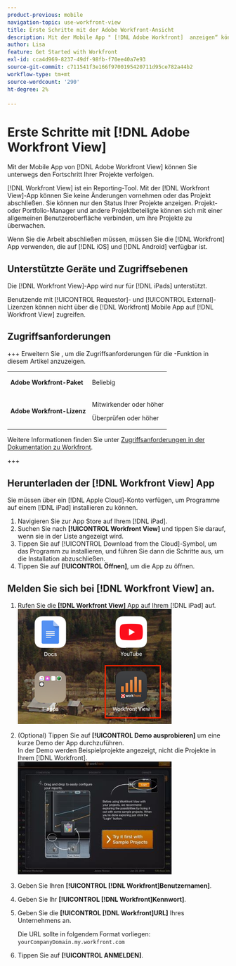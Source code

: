 ```yaml
---
product-previous: mobile
navigation-topic: use-workfront-view
title: Erste Schritte mit der Adobe Workfront-Ansicht
description: Mit der Mobile App " [!DNL Adobe Workfront]  anzeigen“ können Sie unterwegs den Fortschritt Ihrer Projekte verfolgen.
author: Lisa
feature: Get Started with Workfront
exl-id: cca4d969-8237-49df-98fb-f70ee40a7e93
source-git-commit: c711541f3e166f9700195420711d95ce782a44b2
workflow-type: tm+mt
source-wordcount: '290'
ht-degree: 2%

---
```


# Erste Schritte mit [!DNL Adobe Workfront View]

Mit der Mobile App von [!DNL Adobe Workfront View] können Sie unterwegs den Fortschritt Ihrer Projekte verfolgen.

[!DNL Workfront View] ist ein Reporting-Tool. Mit der [!DNL Workfront View]-App können Sie keine Änderungen vornehmen oder das Projekt abschließen. Sie können nur den Status Ihrer Projekte anzeigen. Projekt- oder Portfolio-Manager und andere Projektbeteiligte können sich mit einer allgemeinen Benutzeroberfläche verbinden, um ihre Projekte zu überwachen.

Wenn Sie die Arbeit abschließen müssen, müssen Sie die [!DNL Workfront] App verwenden, die auf [!DNL iOS] und [!DNL Android] verfügbar ist.

## Unterstützte Geräte und Zugriffsebenen

Die [!DNL Workfront View]-App wird nur für [!DNL iPads] unterstützt.

Benutzende mit [!UICONTROL Requestor]- und [!UICONTROL External]-Lizenzen können nicht über die [!DNL Workfront] Mobile App auf [!DNL Workfront View] zugreifen.

## Zugriffsanforderungen

+++ Erweitern Sie , um die Zugriffsanforderungen für die -Funktion in diesem Artikel anzuzeigen.

<table style="table-layout:auto"> 
 <col> 
 </col> 
 <col> 
 </col> 
 <tbody> 
  <tr> 
   <td role="rowheader"><strong>Adobe Workfront-Paket</strong></td> 
   <td> <p>Beliebig</p> </td> 
  </tr> 
  <tr> 
   <td role="rowheader"><strong>Adobe Workfront-Lizenz</strong></td> 
   <td> 
   <p>Mitwirkender oder höher</p>
   <p>Überprüfen oder höher</p> </td> 
  </tr> 
 </tbody> 
</table>

Weitere Informationen finden Sie unter [Zugriffsanforderungen in der Dokumentation zu Workfront](/help/quicksilver/administration-and-setup/add-users/access-levels-and-object-permissions/access-level-requirements-in-documentation.md).

+++

## Herunterladen der [!DNL Workfront View] App

Sie müssen über ein [!DNL Apple Cloud]-Konto verfügen, um Programme auf einem [!DNL iPad] installieren zu können.

1. Navigieren Sie zur App Store auf Ihrem [!DNL iPad].
1. Suchen Sie nach **[!UICONTROL Workfront View]** und tippen Sie darauf, wenn sie in der Liste angezeigt wird.
1. Tippen Sie auf [!UICONTROL Download from the Cloud]-Symbol, um das Programm zu installieren, und führen Sie dann die Schritte aus, um die Installation abzuschließen.
1. Tippen Sie auf **[!UICONTROL Öffnen]**, um die App zu öffnen.

## Melden Sie sich bei [!DNL Workfront View] an.

1. Rufen Sie die **[!DNL Workfront View]** App auf Ihrem [!DNL iPad] auf.\
   ![Workfront_View_App_Adobe.png](assets/workfront-view-app-adobe-350x261.png)

1. (Optional) Tippen Sie auf **[!UICONTROL Demo ausprobieren]** um eine kurze Demo der App durchzuführen.\
   In der Demo werden Beispielprojekte angezeigt, nicht die Projekte in Ihrem [!DNL Workfront].\
   ![[!DNL workfront_view_demo].jpg](assets/workfront-view-demo-350x256.jpg)

1. Geben Sie Ihren **[!UICONTROL [!DNL Workfront]Benutzernamen]**.
1. Geben Sie Ihr **[!UICONTROL [!DNL Workfront]Kennwort]**.
1. Geben Sie die **[!UICONTROL [!DNL Workfront]URL]** Ihres Unternehmens an.

   Die URL sollte in folgendem Format vorliegen: `yourCompanyDomain.my.workfront.com`

1. Tippen Sie auf **[!UICONTROL ANMELDEN]**.
